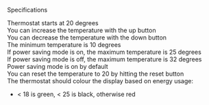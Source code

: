 Specifications

Thermostat starts at 20 degrees  
You can increase the temperature with the up button    
You can decrease the temperature with the down button    
The minimum temperature is 10 degrees    
If power saving mode is on, the maximum temperature is 25 degrees     
If power saving mode is off, the maximum temperature is 32 degrees     
Power saving mode is on by default     
You can reset the temperature to 20 by hitting the reset button     
The thermostat should colour the display based on energy usage:     
- < 18 is green, < 25 is black, otherwise red    
